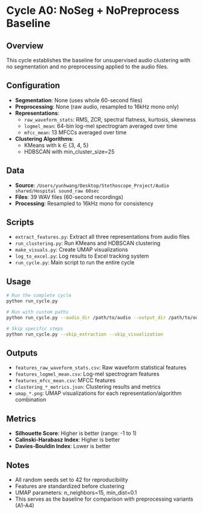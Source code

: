 # Cycle A0: NoSeg + NoPreprocess Baseline

## Overview
This cycle establishes the baseline for unsupervised audio clustering with no segmentation and no preprocessing applied to the audio files.

## Configuration
- **Segmentation**: None (uses whole 60-second files)
- **Preprocessing**: None (raw audio, resampled to 16kHz mono only)
- **Representations**: 
  - `raw_waveform_stats`: RMS, ZCR, spectral flatness, kurtosis, skewness
  - `logmel_mean`: 64-bin log-mel spectrogram averaged over time
  - `mfcc_mean`: 13 MFCCs averaged over time
- **Clustering Algorithms**:
  - KMeans with k ∈ {3, 4, 5}
  - HDBSCAN with min_cluster_size=25

## Data
- **Source**: `/Users/yunhwang/Desktop/Stethoscope_Project/Audio shared/Hospital sound_raw 60sec`
- **Files**: 39 WAV files (60-second recordings)
- **Processing**: Resampled to 16kHz mono for consistency

## Scripts
- `extract_features.py`: Extract all three representations from audio files
- `run_clustering.py`: Run KMeans and HDBSCAN clustering
- `make_visuals.py`: Create UMAP visualizations
- `log_to_excel.py`: Log results to Excel tracking system
- `run_cycle.py`: Main script to run the entire cycle

## Usage
```bash
# Run the complete cycle
python run_cycle.py

# Run with custom paths
python run_cycle.py --audio_dir /path/to/audio --output_dir /path/to/output

# Skip specific steps
python run_cycle.py --skip_extraction --skip_visualization
```

## Outputs
- `features_raw_waveform_stats.csv`: Raw waveform statistical features
- `features_logmel_mean.csv`: Log-mel spectrogram features
- `features_mfcc_mean.csv`: MFCC features
- `clustering_*_metrics.json`: Clustering results and metrics
- `umap_*.png`: UMAP visualizations for each representation/algorithm combination

## Metrics
- **Silhouette Score**: Higher is better (range: -1 to 1)
- **Calinski-Harabasz Index**: Higher is better
- **Davies-Bouldin Index**: Lower is better

## Notes
- All random seeds set to 42 for reproducibility
- Features are standardized before clustering
- UMAP parameters: n_neighbors=15, min_dist=0.1
- This serves as the baseline for comparison with preprocessing variants (A1-A4)
